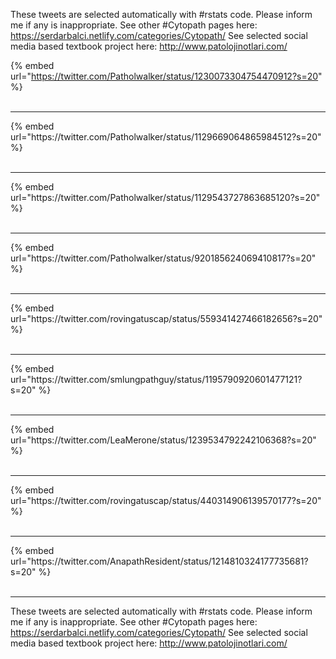 

These tweets are selected automatically with #rstats code. Please inform me if any is inappropriate.
See other #Cytopath pages here: https://serdarbalci.netlify.com/categories/Cytopath/ 
See selected social media based textbook project here: http://www.patolojinotlari.com/

{% embed url="https://twitter.com/Patholwalker/status/1230073304754470912?s=20" %}<br>
<br>
<hr>
{% embed url="https://twitter.com/Patholwalker/status/1129669064865984512?s=20" %}<br>
<br>
<hr>
{% embed url="https://twitter.com/Patholwalker/status/1129543727863685120?s=20" %}<br>
<br>
<hr>
{% embed url="https://twitter.com/Patholwalker/status/920185624069410817?s=20" %}<br>
<br>
<hr>
{% embed url="https://twitter.com/rovingatuscap/status/559341427466182656?s=20" %}<br>
<br>
<hr>
{% embed url="https://twitter.com/smlungpathguy/status/1195790920601477121?s=20" %}<br>
<br>
<hr>
{% embed url="https://twitter.com/LeaMerone/status/1239534792242106368?s=20" %}<br>
<br>
<hr>
{% embed url="https://twitter.com/rovingatuscap/status/440314906139570177?s=20" %}<br>
<br>
<hr>
{% embed url="https://twitter.com/AnapathResident/status/1214810324177735681?s=20" %}<br>
<br>
<hr>


These tweets are selected automatically with #rstats code. Please inform me if any is inappropriate.
See other #Cytopath pages here: https://serdarbalci.netlify.com/categories/Cytopath/ 
See selected social media based textbook project here: http://www.patolojinotlari.com/
